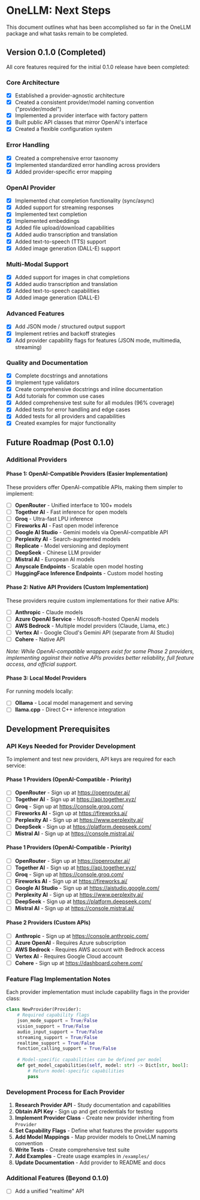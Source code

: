 # OneLLM: Next Steps

This document outlines what has been accomplished so far in the OneLLM package and what tasks remain to be completed.

## Version 0.1.0 (Completed)

All core features required for the initial 0.1.0 release have been completed:

### Core Architecture
- [x] Established a provider-agnostic architecture
- [x] Created a consistent provider/model naming convention ("provider/model")
- [x] Implemented a provider interface with factory pattern
- [x] Built public API classes that mirror OpenAI's interface
- [x] Created a flexible configuration system

### Error Handling
- [x] Created a comprehensive error taxonomy
- [x] Implemented standardized error handling across providers
- [x] Added provider-specific error mapping

### OpenAI Provider
- [x] Implemented chat completion functionality (sync/async)
- [x] Added support for streaming responses
- [x] Implemented text completion
- [x] Implemented embeddings
- [x] Added file upload/download capabilities
- [x] Added audio transcription and translation
- [x] Added text-to-speech (TTS) support
- [x] Added image generation (DALL-E) support

### Multi-Modal Support
- [x] Added support for images in chat completions
- [x] Added audio transcription and translation
- [x] Added text-to-speech capabilities
- [x] Added image generation (DALL-E)

### Advanced Features
- [x] Add JSON mode / structured output support
- [x] Implement retries and backoff strategies
- [x] Add provider capability flags for features (JSON mode, multimedia, streaming)

### Quality and Documentation
- [x] Complete docstrings and annotations
- [x] Implement type validators
- [x] Create comprehensive docstrings and inline documentation
- [x] Add tutorials for common use cases
- [x] Added comprehensive test suite for all modules (96% coverage)
- [x] Added tests for error handling and edge cases
- [x] Added tests for all providers and capabilities
- [x] Created examples for major functionality

## Future Roadmap (Post 0.1.0)

### Additional Providers

#### Phase 1: OpenAI-Compatible Providers (Easier Implementation)
These providers offer OpenAI-compatible APIs, making them simpler to implement:

- [ ] **OpenRouter** - Unified interface to 100+ models
- [ ] **Together AI** - Fast inference for open models
- [ ] **Groq** - Ultra-fast LPU inference
- [ ] **Fireworks AI** - Fast open model inference
- [ ] **Google AI Studio** - Gemini models via OpenAI-compatible API
- [ ] **Perplexity AI** - Search-augmented models
- [ ] **Replicate** - Model versioning and deployment
- [ ] **DeepSeek** - Chinese LLM provider
- [ ] **Mistral AI** - European AI models
- [ ] **Anyscale Endpoints** - Scalable open model hosting
- [ ] **HuggingFace Inference Endpoints** - Custom model hosting

#### Phase 2: Native API Providers (Custom Implementation)
These providers require custom implementations for their native APIs:

- [ ] **Anthropic** - Claude models
- [ ] **Azure OpenAI Service** - Microsoft-hosted OpenAI models  
- [ ] **AWS Bedrock** - Multiple model providers (Claude, Llama, etc.)
- [ ] **Vertex AI** - Google Cloud's Gemini API (separate from AI Studio)
- [ ] **Cohere** - Native API

*Note: While OpenAI-compatible wrappers exist for some Phase 2 providers, implementing against their native APIs provides better reliability, full feature access, and official support.*

#### Phase 3: Local Model Providers
For running models locally:

- [ ] **Ollama** - Local model management and serving
- [ ] **llama.cpp** - Direct C++ inference integration

## Development Prerequisites

### API Keys Needed for Provider Development
To implement and test new providers, API keys are required for each service:

#### Phase 1 Providers (OpenAI-Compatible - Priority)
- [ ] **OpenRouter** - Sign up at https://openrouter.ai/
- [ ] **Together AI** - Sign up at https://api.together.xyz/
- [ ] **Groq** - Sign up at https://console.groq.com/
- [ ] **Fireworks AI** - Sign up at https://fireworks.ai/
- [ ] **Perplexity AI** - Sign up at https://www.perplexity.ai/
- [ ] **DeepSeek** - Sign up at https://platform.deepseek.com/
- [ ] **Mistral AI** - Sign up at https://console.mistral.ai/

#### Phase 1 Providers (OpenAI-Compatible - Priority)
- [ ] **OpenRouter** - Sign up at https://openrouter.ai/
- [ ] **Together AI** - Sign up at https://api.together.xyz/
- [ ] **Groq** - Sign up at https://console.groq.com/
- [ ] **Fireworks AI** - Sign up at https://fireworks.ai/
- [ ] **Google AI Studio** - Sign up at https://aistudio.google.com/
- [ ] **Perplexity AI** - Sign up at https://www.perplexity.ai/
- [ ] **DeepSeek** - Sign up at https://platform.deepseek.com/
- [ ] **Mistral AI** - Sign up at https://console.mistral.ai/

#### Phase 2 Providers (Custom APIs)
- [ ] **Anthropic** - Sign up at https://console.anthropic.com/
- [ ] **Azure OpenAI** - Requires Azure subscription
- [ ] **AWS Bedrock** - Requires AWS account with Bedrock access
- [ ] **Vertex AI** - Requires Google Cloud account
- [ ] **Cohere** - Sign up at https://dashboard.cohere.com/

### Feature Flag Implementation Notes
Each provider implementation must include capability flags in the provider class:

```python
class NewProvider(Provider):
    # Required capability flags
    json_mode_support = True/False
    vision_support = True/False
    audio_input_support = True/False
    streaming_support = True/False
    realtime_support = True/False
    function_calling_support = True/False
    
    # Model-specific capabilities can be defined per model
    def get_model_capabilities(self, model: str) -> Dict[str, bool]:
        # Return model-specific capabilities
        pass
```

### Development Process for Each Provider
1. **Research Provider API** - Study documentation and capabilities
2. **Obtain API Key** - Sign up and get credentials for testing
3. **Implement Provider Class** - Create new provider inheriting from `Provider`
4. **Set Capability Flags** - Define what features the provider supports
5. **Add Model Mappings** - Map provider models to OneLLM naming convention
6. **Write Tests** - Create comprehensive test suite
7. **Add Examples** - Create usage examples in `/examples/`
8. **Update Documentation** - Add provider to README and docs

### Additional Features (Beyond 0.1.0)
- [ ] Add a unified "realtime" API
